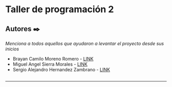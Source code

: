# Taller de programación 2

## Autores ✒️

_Menciona a todos aquellos que ayudaron a levantar el proyecto desde sus inicios_
 
* Brayan Camilo Moreno Romero - [LINK](https://github.com/bmorenor)
* Miguel Angel Sierra Morales   - [LINK](https://github.com/MICKISS)
* Sergio Alejandro Hernandez Zambrano - [LINK](https://github.com/Sergio-mix)





```

```

---

